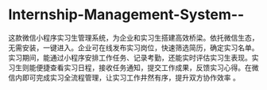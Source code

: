 # Internship-Management-System--
这款微信小程序实习生管理系统，为企业和实习生搭建高效桥梁。依托微信生态，无需安装，一键进入。企业可在线发布实习岗位，快速筛选简历，确定实习名单。实习期间，能通过小程序安排工作任务、记录考勤，还能实时评估实习生表现。实习生则能便捷查看实习日程，接收任务通知，提交工作成果，反馈实习心得。在微信内即可完成实习全流程管理，让实习工作井然有序，提升双方协作效率 。 
